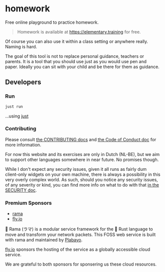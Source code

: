 # homework

Free online playground to practice homework.

> Homework is available at <https://elementary.training> for free.

Of course you can also use it within a class setting or anywhere really. Naming is hard.

The goal of this tool is not to replace personal guidance, teachers or parents. It is a tool
that you should use just as you would use pen and paper. Ideally you can sit with your
child and be there for them as guidance.

## Developers

### Run

```bash
just run
```

...using [just](https://just.systems/)

### Contributing

Please consult [the CONTRIBUTING docs](./CONTRIBUTING.md) and [the Code of Conduct doc](CODE_OF_CONDUCT.md) for more information.

For now this website and its exercises are only in Dutch (NL-BE), but we aim to support other languages somewhere in near future.
No promises though.

While I don't expect any security issues, given it all runs as fairly dum client-only widgets on your own machine,
there is always a possibility in this very overly complex world. As such, should you notice any security issues,
of any severity or kind, you can find more info on what to do with that [in the SECURITY doc](./SECURITY.md).

### Premium Sponsors

* [rama](https://ramaproxy.org)
* [fly.io](https://fly.io)

🦙 Rama (ラマ) is a modular service framework for the 🦀 Rust language
to move and transform your network packets. This FOSS web service
is built with rama and maintained by [Plabayo](https://plabayo.tech).

[fly.io](https://fly.io) sponsors the hosting of the service
as a globally accessible cloud service.


We are grateful to both sponsors for sponsering us these cloud resources.

